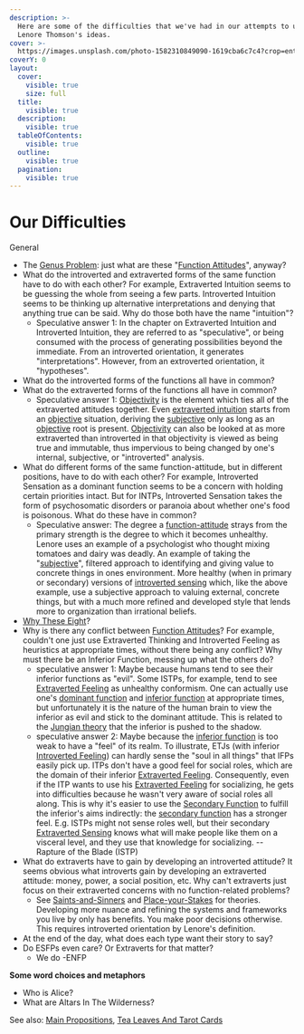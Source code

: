 ```yaml
---
description: >-
  Here are some of the difficulties that we've had in our attempts to understand
  Lenore Thomson's ideas.
cover: >-
  https://images.unsplash.com/photo-1582310849090-1619cba6c7c4?crop=entropy&cs=srgb&fm=jpg&ixid=M3wxOTcwMjR8MHwxfHNlYXJjaHw1fHxkaWZmaWN1bHR5fGVufDB8fHx8MTczODAzNjI0Mnww&ixlib=rb-4.0.3&q=85
coverY: 0
layout:
  cover:
    visible: true
    size: full
  title:
    visible: true
  description:
    visible: true
  tableOfContents:
    visible: true
  outline:
    visible: true
  pagination:
    visible: true
---
```


# Our Difficulties

General

* The [Genus Problem](definition-problem/genus-problem.md): just what are these "[Function Attitudes](../function-attitude/)", anyway?
* What do the introverted and extraverted forms of the same function have to do with each other? For example, Extraverted Intuition seems to be guessing the whole from seeing a few parts. Introverted Intuition seems to be thinking up alternative interpretations and denying that anything true can be said. Why do those both have the name "intuition"?
  * Speculative answer 1: In the chapter on Extraverted Intuition and Introverted Intuition, they are referred to as "speculative", or being consumed with the process of generating possibilities beyond the immediate. From an introverted orientation, it generates "interpretations". However, from an extroverted orientation, it "hypotheses".
* What do the introverted forms of the functions all have in common?
* What do the extraverted forms of the functions all have in common?
  * Speculative answer 1: [Objectivity](terms-with-nonobvious-meanings.md) is the element which ties all of the extraverted attitudes together. Even [extraverted intuition](../function-attitude/perception/intuition/extraverted-intuition.md) starts from an [objective](terms-with-nonobvious-meanings.md) situation, deriving the [subjective](terms-with-nonobvious-meanings.md#objective-and-subjective) only as long as an [objective](terms-with-nonobvious-meanings.md#objective-and-subjective) root is present. [Objectivity](terms-with-nonobvious-meanings.md#objective-and-subjective) can also be looked at as more extraverted than introverted in that objectivity is viewed as being true and immutable, thus impervious to being changed by one's internal, subjective, or "introverted" analysis.
* What do different forms of the same function-attitude, but in different positions, have to do with each other? For example, Introverted Sensation as a dominant function seems to be a concern with holding certain priorities intact. But for INTPs, Introverted Sensation takes the form of psychosomatic disorders or paranoia about whether one's food is poisonous. What do these have in common?
  * Speculative answer: The degree a [function-attitude](../function-attitude/) strays from the primary strength is the degree to which it becomes unhealthy. Lenore uses an example of a psychologist who thought mixing tomatoes and dairy was deadly. An example of taking the "[subjective](terms-with-nonobvious-meanings.md#objective-and-subjective)", filtered approach to identifying and giving value to concrete things in ones environment. More healthy (when in primary or secondary) versions of [introverted sensing](../function-attitude/perception/sensation/introverted-sensation.md) which, like the above example, use a subjective approach to valuing external, concrete things, but with a much more refined and developed style that lends more to organization than irrational beliefs.
* [Why These Eight](why-these-eight.md)?
* Why is there any conflict between [Function Attitudes](../function-attitude/)? For example, couldn't one just use Extraverted Thinking and Introverted Feeling as heuristics at appropriate times, without there being any conflict? Why must there be an Inferior Function, messing up what the others do?
  * speculative answer 1: Maybe because humans tend to see their inferior functions as "evil". Some ISTPs, for example, tend to see [Extraverted Feeling](../function-attitude/judgement/feeling/extraverted-feeling.md) as unhealthy conformism. One can actually use one's [dominant function](../function-attitude/cognitive-stack/dominant-function.md) and [inferior function](../function-attitude/cognitive-stack/inferior-function.md) at appropriate times, but unfortunately it is the nature of the human brain to view the inferior as evil and stick to the dominant attitude. This is related to the [Jungian theory](../../people-and-systems/carl-jung.md) that the inferior is pushed to the shadow.
  * speculative answer 2: Maybe because the [inferior function](../function-attitude/cognitive-stack/inferior-function.md) is too weak to have a "feel" of its realm. To illustrate, ETJs (with inferior [Introverted Feeling](../function-attitude/judgement/feeling/introverted-feeling.md)) can hardly sense the "soul in all things" that IFPs easily pick up. ITPs don't have a good feel for social roles, which are the domain of their inferior [Extraverted Feeling](../function-attitude/judgement/feeling/extraverted-feeling.md). Consequently, even if the ITP wants to use his [Extraverted Feeling](../function-attitude/judgement/feeling/extraverted-feeling.md) for socializing, he gets into difficulties because he wasn't very aware of social roles all along. This is why it's easier to use the [Secondary Function](../function-attitude/cognitive-stack/secondary-function/) to fulfill the inferior's aims indirectly: the [secondary function](../function-attitude/cognitive-stack/secondary-function/) has a stronger feel. E.g. ISTPs might not sense roles well, but their secondary [Extraverted Sensing](../function-attitude/perception/sensation/extraverted-sensation.md) knows what will make people like them on a visceral level, and they use that knowledge for socializing. -- Rapture of the Blade (ISTP)
* What do extraverts have to gain by developing an introverted attitude? It seems obvious what introverts gain by developing an extraverted attitude: money, power, a social position, etc. Why can't extraverts just focus on their extraverted concerns with no function-related problems?
  * See [Saints-and-Sinners](../../exegeses-and-hypotheses/introversion-extraversion/saints-and-politicians.md) and [Place-your-Stakes](../../exegeses-and-hypotheses/introversion-extraversion/place-your-stakes.md) for theories. Developing more nuance and refining the systems and frameworks you live by only has benefits. You make poor decisions otherwise. This requires introverted orientation by Lenore's definition.
* At the end of the day, what does each type want their story to say?
* Do ESFPs even care? Or Extraverts for that matter?
  * We do -ENFP

**Some word choices and metaphors**

* Who is Alice?
* What are Altars In The Wilderness?

See also: [Main Propositions](../main-propositions.md), [Tea Leaves And Tarot Cards](../../far-flung-explorations/tea-leaves-and-tarot-cards.md)
